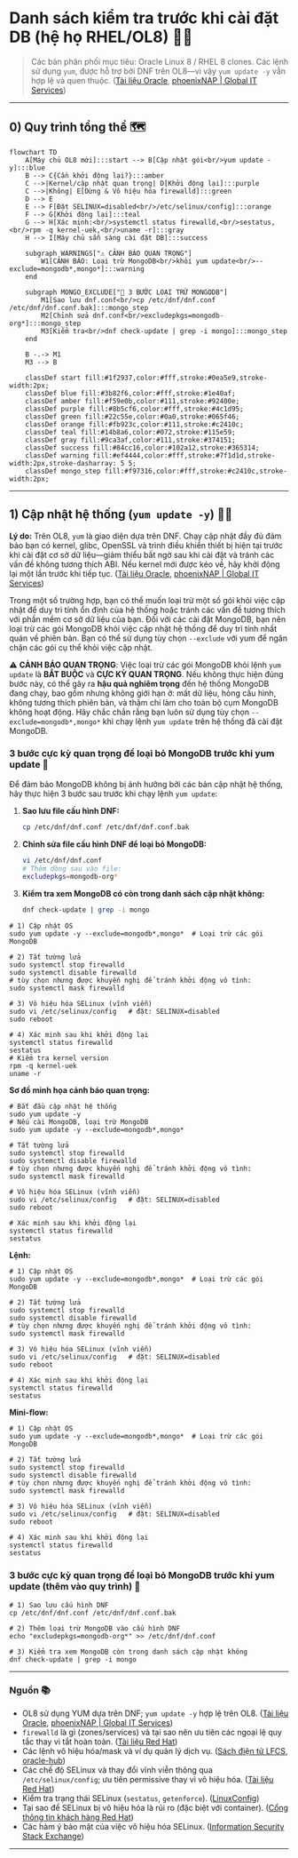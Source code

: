 # Danh sách kiểm tra trước khi cài đặt DB (hệ họ RHEL/OL8) 🐧💾

> Các bản phân phối mục tiêu: Oracle Linux 8 / RHEL 8 clones. Các lệnh sử dụng `yum`, được hỗ trợ bởi DNF trên OL8—vì vậy `yum update -y` vẫn hợp lệ và quen thuộc. ([Tài liệu Oracle][1], [phoenixNAP | Global IT Services][2])

---

## 0) Quy trình tổng thể 🗺️

```mermaid
flowchart TD
    A[Máy chủ OL8 mới]:::start --> B[Cập nhật gói<br/>yum update -y]:::blue
    B --> C{Cần khởi động lại?}:::amber
    C -->|Kernel/cập nhật quan trọng| D[Khởi động lại]:::purple
    C -->|Không| E[Dừng & Vô hiệu hóa firewalld]:::green
    D --> E
    E --> F[Đặt SELINUX=disabled<br/>/etc/selinux/config]:::orange
    F --> G[Khởi động lại]:::teal
    G --> H[Xác minh:<br/>systemctl status firewalld,<br/>sestatus,<br/>rpm -q kernel-uek,<br/>uname -r]:::gray
    H --> I[Máy chủ sẵn sàng cài đặt DB]:::success
    
    subgraph WARNINGS["⚠️ CẢNH BÁO QUAN TRỌNG"]
        W1[CẢNH BÁO: Loại trừ MongoDB<br/>khỏi yum update<br/>--exclude=mongodb*,mongo*]:::warning
    end
    
    subgraph MONGO_EXCLUDE["🛑 3 BƯỚC LOẠI TRỪ MONGODB"]
        M1[Sao lưu dnf.conf<br/>cp /etc/dnf/dnf.conf /etc/dnf/dnf.conf.bak]:::mongo_step
        M2[Chỉnh sửa dnf.conf<br/>excludepkgs=mongodb-org*]:::mongo_step
        M3[Kiểm tra<br/>dnf check-update | grep -i mongo]:::mongo_step
    end
    
    B -.-> M1
    M3 --> B
    
    classDef start fill:#1f2937,color:#fff,stroke:#0ea5e9,stroke-width:2px;
    classDef blue fill:#3b82f6,color:#fff,stroke:#1e40af;
    classDef amber fill:#f59e0b,color:#111,stroke:#92400e;
    classDef purple fill:#8b5cf6,color:#fff,stroke:#4c1d95;
    classDef green fill:#22c55e,color:#0a0,stroke:#065f46;
    classDef orange fill:#fb923c,color:#111,stroke:#c2410c;
    classDef teal fill:#14b8a6,color:#072,stroke:#115e59;
    classDef gray fill:#9ca3af,color:#111,stroke:#374151;
    classDef success fill:#84cc16,color:#102a12,stroke:#365314;
    classDef warning fill:#ef4444,color:#fff,stroke:#7f1d1d,stroke-width:2px,stroke-dasharray: 5 5;
    classDef mongo_step fill:#f97316,color:#fff,stroke:#c2410c,stroke-width:2px;
```

---

## 1) Cập nhật hệ thống (`yum update -y`) 🔄💡

**Lý do:** Trên OL8, `yum` là giao diện dựa trên DNF. Chạy cập nhật đầy đủ đảm bảo bạn có kernel, glibc, OpenSSL và trình điều khiển thiết bị hiện tại trước khi cài đặt cơ sở dữ liệu—giảm thiểu bất ngờ sau khi cài đặt và tránh các vấn đề không tương thích ABI. Nếu kernel mới được kéo về, hãy khởi động lại một lần trước khi tiếp tục. ([Tài liệu Oracle][1], [phoenixNAP | Global IT Services][2])

Trong một số trường hợp, bạn có thể muốn loại trừ một số gói khỏi việc cập nhật để duy trì tính ổn định của hệ thống hoặc tránh các vấn đề tương thích với phần mềm cơ sở dữ liệu của bạn. Đối với các cài đặt MongoDB, bạn nên loại trừ các gói MongoDB khỏi việc cập nhật hệ thống để duy trì tính nhất quán về phiên bản. Bạn có thể sử dụng tùy chọn `--exclude` với yum để ngăn chặn các gói cụ thể khỏi việc cập nhật.

⚠️ **CẢNH BÁO QUAN TRỌNG**: Việc loại trừ các gói MongoDB khỏi lệnh `yum update` là **BẮT BUỘC** và **CỰC KỲ QUAN TRỌNG**. Nếu không thực hiện đúng bước này, có thể gây ra **hậu quả nghiêm trọng** đến hệ thống MongoDB đang chạy, bao gồm nhưng không giới hạn ở: mất dữ liệu, hỏng cấu hình, không tương thích phiên bản, và thậm chí làm cho toàn bộ cụm MongoDB không hoạt động. Hãy chắc chắn rằng bạn luôn sử dụng tùy chọn `--exclude=mongodb*,mongo*` khi chạy lệnh `yum update` trên hệ thống đã cài đặt MongoDB.

### 3 bước cực kỳ quan trọng để loại bỏ MongoDB trước khi yum update 🛑

Để đảm bảo MongoDB không bị ảnh hưởng bởi các bản cập nhật hệ thống, hãy thực hiện 3 bước sau trước khi chạy lệnh `yum update`:

1. **Sao lưu file cấu hình DNF:**
   ```bash
   cp /etc/dnf/dnf.conf /etc/dnf/dnf.conf.bak
   ```

2. **Chỉnh sửa file cấu hình DNF để loại bỏ MongoDB:**
   ```bash
   vi /etc/dnf/dnf.conf
   # Thêm dòng sau vào file:
   excludepkgs=mongodb-org*
   ```

3. **Kiểm tra xem MongoDB có còn trong danh sách cập nhật không:**
   ```bash
   dnf check-update | grep -i mongo
   ```


```
# 1) Cập nhật OS
sudo yum update -y --exclude=mongodb*,mongo*  # Loại trừ các gói MongoDB

# 2) Tắt tường lửa
sudo systemctl stop firewalld
sudo systemctl disable firewalld
# tùy chọn nhưng được khuyến nghị để tránh khởi động vô tình:
sudo systemctl mask firewalld

# 3) Vô hiệu hóa SELinux (vĩnh viễn)
sudo vi /etc/selinux/config   # đặt: SELINUX=disabled
sudo reboot

# 4) Xác minh sau khi khởi động lại
systemctl status firewalld
sestatus
# Kiểm tra kernel version
rpm -q kernel-uek
uname -r
```

**Sơ đồ minh họa cảnh báo quan trọng:**

```
# Bắt đầu cập nhật hệ thống
sudo yum update -y
# Nếu cài MongoDB, loại trừ MongoDB
sudo yum update -y --exclude=mongodb*,mongo*

# Tắt tường lửa
sudo systemctl stop firewalld
sudo systemctl disable firewalld
# tùy chọn nhưng được khuyến nghị để tránh khởi động vô tình:
sudo systemctl mask firewalld

# Vô hiệu hóa SELinux (vĩnh viễn)
sudo vi /etc/selinux/config   # đặt: SELINUX=disabled
sudo reboot

# Xác minh sau khi khởi động lại
systemctl status firewalld
sestatus
```

**Lệnh:**

```
# 1) Cập nhật OS
sudo yum update -y --exclude=mongodb*,mongo*  # Loại trừ các gói MongoDB

# 2) Tắt tường lửa
sudo systemctl stop firewalld
sudo systemctl disable firewalld
# tùy chọn nhưng được khuyến nghị để tránh khởi động vô tình:
sudo systemctl mask firewalld

# 3) Vô hiệu hóa SELinux (vĩnh viễn)
sudo vi /etc/selinux/config   # đặt: SELINUX=disabled
sudo reboot

# 4) Xác minh sau khi khởi động lại
systemctl status firewalld
sestatus
```

**Mini-flow:**

```
# 1) Cập nhật OS
sudo yum update -y --exclude=mongodb*,mongo*  # Loại trừ các gói MongoDB

# 2) Tắt tường lửa
sudo systemctl stop firewalld
sudo systemctl disable firewalld
# tùy chọn nhưng được khuyến nghị để tránh khởi động vô tình:
sudo systemctl mask firewalld

# 3) Vô hiệu hóa SELinux (vĩnh viễn)
sudo vi /etc/selinux/config   # đặt: SELINUX=disabled
sudo reboot

# 4) Xác minh sau khi khởi động lại
systemctl status firewalld
sestatus
```

### 3 bước cực kỳ quan trọng để loại bỏ MongoDB trước khi yum update (thêm vào quy trình) 🛑

```
# 1) Sao lưu cấu hình DNF
cp /etc/dnf/dnf.conf /etc/dnf/dnf.conf.bak

# 2) Thêm loại trừ MongoDB vào cấu hình DNF
echo "excludepkgs=mongodb-org*" >> /etc/dnf/dnf.conf

# 3) Kiểm tra xem MongoDB còn trong danh sách cập nhật không
dnf check-update | grep -i mongo
```

---

### Nguồn 📚

* OL8 sử dụng YUM dựa trên DNF; `yum update -y` hợp lệ trên OL8. ([Tài liệu Oracle][1], [phoenixNAP | Global IT Services][2])
* `firewalld` là gì (zones/services) và tại sao nên ưu tiên các ngoại lệ quy tắc thay vì tắt hoàn toàn. ([Tài liệu Red Hat][3])
* Các lệnh vô hiệu hóa/mask và ví dụ quản lý dịch vụ. ([Sách điện tử LFCS][4], [oracle-hub][5])
* Các chế độ SELinux và thay đổi vĩnh viễn thông qua `/etc/selinux/config`; ưu tiên permissive thay vì vô hiệu hóa. ([Tài liệu Red Hat][6])
* Kiểm tra trạng thái SELinux (`sestatus`, `getenforce`). ([LinuxConfig][7])
* Tại sao để SELinux bị vô hiệu hóa là rủi ro (đặc biệt với container). ([Cổng thông tin khách hàng Red Hat][8])
* Các hàm ý bảo mật của việc vô hiệu hóa SELinux. ([Information Security Stack Exchange][9])

---

[1]: https://docs.oracle.com/en/operating-systems/oracle-linux/8/relnotes8.0/ol8.0-ComparingYumVersion3WithDNF.html?utm_source=chatgpt.com "So sánh Yum Phiên bản 3 Với DNF - Trung tâm Trợ giúp Oracle"
[2]: https://phoenixnap.com/kb/dnf-vs-yum?utm_source=chatgpt.com "DNF vs. YUM: Tìm hiểu sự khác biệt {So sánh Song song}"
[3]: https://docs.redhat.com/en/documentation/red_hat_enterprise_linux/8/html/configuring_and_managing_networking/using-and-configuring-firewalld_configuring-and-managing-networking?utm_source=chatgpt.com "Sử dụng và cấu hình firewalld - Red Hat"
[4]: https://www.tecmint.com/manage-firewalld-and-ufw-on-linux/?utm_source=chatgpt.com "Cách Quản lý Firewalld và UFW cho Bảo mật Linux - Tecmint"
[5]: https://community.oracle.com/customerconnect/discussion/719456/how-to-disable-firewalld-service-permanently?utm_source=chatgpt.com "Cách Vô hiệu hóa Dịch vụ Firewalld Vĩnh viễn - Cộng đồng Oracle"
[6]: https://docs.redhat.com/en/documentation/red_hat_enterprise_linux/8/html/using_selinux/changing-selinux-states-and-modes_using-selinux?utm_source=chatgpt.com "Thay đổi trạng thái và chế độ SELinux - Red Hat"
[7]: https://linuxconfig.org/how-to-check-selinux-operational-mode?utm_source=chatgpt.com "Kiểm tra Chế độ Hoạt động SELinux trên Hệ thống Linux - LinuxConfig.org"
[8]: https://access.redhat.com/articles/6144032?utm_source=chatgpt.com "Tại sao việc vô hiệu hóa SELinux khi chạy container là ý tưởng tồi"
[9]: https://security.stackexchange.com/questions/104090/what-are-the-security-implications-of-disabling-selinux?utm_source=chatgpt.com "Các hàm ý bảo mật của việc vô hiệu hóa SELinux?"